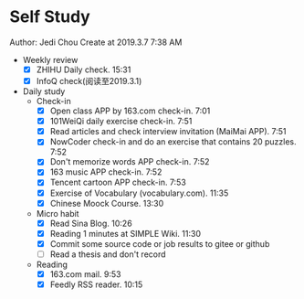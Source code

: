 # Self Study

Author: Jedi Chou
Create at 2019.3.7 7:38 AM

* Weekly review
  -[x] ZHIHU Daily check. 15:31
  -[x] InfoQ check(阅读至2019.3.1)

* Daily study
  * Check-in
    -[x] Open class APP by 163.com check-in. 7:01
    -[x] 101WeiQi daily exercise check-in. 7:51
    -[x] Read articles and check interview invitation (MaiMai APP). 7:51
    -[x] NowCoder check-in and do an exercise that contains 20 puzzles. 7:52
    -[x] Don't memorize words APP check-in. 7:52
    -[x] 163 music APP check-in. 7:52
    -[x] Tencent cartoon APP check-in. 7:53
    -[x] Exercise of Vocabulary (vocabulary.com). 11:35
    -[x] Chinese Moock Course. 13:30

  * Micro habit
    -[x] Read Sina Blog. 10:26
    -[x] Reading 1 minutes at SIMPLE Wiki. 11:30
    -[x] Commit some source code or job results to gitee or github
    -[ ] Read a thesis and don't record

  * Reading
    -[x] 163.com mail. 9:53
    -[x] Feedly RSS reader. 10:15
